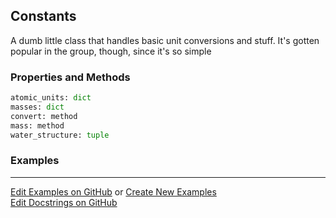 ## <a id="RynLib.RynUtils.Constants.Constants">Constants</a>
A dumb little class that handles basic unit conversions and stuff.
It's gotten popular in the group, though, since it's so simple

### Properties and Methods
```python
atomic_units: dict
masses: dict
convert: method
mass: method
water_structure: tuple
```


### Examples


___

[Edit Examples on GitHub](https://github.com/McCoyGroup/References/edit/gh-pages/Documentation/examples/RynLib/RynUtils/Constants/Constants.md) or 
[Create New Examples](https://github.com/McCoyGroup/References/new/gh-pages/?filename=Documentation/examples/RynLib/RynUtils/Constants/Constants.md) <br/>
[Edit Docstrings on GitHub](https://github.com/McCoyGroup/RynLib/edit/master/RynUtils/Constants.py?message=Update%20Docs)